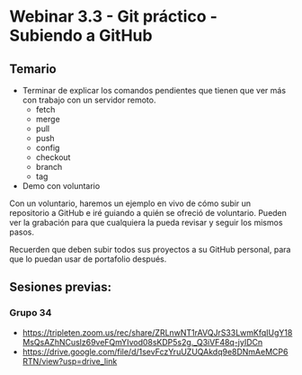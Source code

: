 
# Webinar 3.3 - Git práctico - Subiendo a GitHub
  
## Temario

- Terminar de explicar los comandos pendientes que tienen que ver más con trabajo con un servidor remoto.
    - fetch
    - merge
    - pull
    - push
    - config
    - checkout
    - branch
    - tag
- Demo con voluntario

Con un voluntario, haremos un ejemplo en vivo de cómo subir un repositorio a GitHub e iré guiando a quién se ofreció de voluntario. Pueden ver la grabación para que cualquiera la pueda revisar y seguir los mismos pasos.

Recuerden que deben subir todos sus proyectos a su GitHub personal, para que lo puedan usar de portafolio después.

## Sesiones previas:

### Grupo 34

- https://tripleten.zoom.us/rec/share/ZRLnwNT1rAVQJrS33LwmKfqIUgY18MsQsAZhNCuslz69veFQmYIvod08sKDP5s2g._Q3iVF48q-jyIDCn
- https://drive.google.com/file/d/1sevFczYruUZUQAkdq9e8DNmAeMCP6RTN/view?usp=drive_link